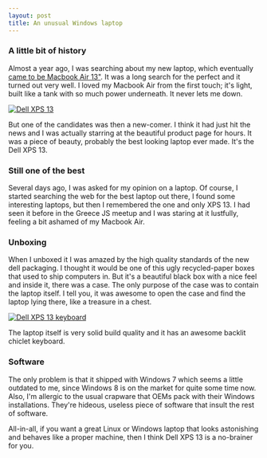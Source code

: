 ```yaml
---
layout: post
title: An unusual Windows laptop
---
```


### A little bit of history

Almost a year ago, I was searching about my new laptop, which eventually [came to be Macbook Air 13"](http://dtsironis.net/posts/a-month-with-mac/). It was a long search for the perfect and it turned out very well. I loved my Macbook Air from the first touch; it's light, built like a tank with so much power underneath. It never lets me down.

[![Dell XPS 13][2]][1]

  [1]: http://www.flickr.com/photos/tsironakos/8561014151/
  [2]: http://farm9.staticflickr.com/8236/8561014151_a836d13164_z.jpg (Dell XPS 13)

But one of the candidates was then a new-comer. I think it had just hit the news and I was actually starring at the beautiful product page for hours. It was a piece of beauty, probably the best looking laptop ever made. It's the Dell XPS 13.

### Still one of the best

Several days ago, I was asked for my opinion on a laptop. Of course, I started searching the web for the best laptop out there, I found some interesting laptops, but then I remembered the one and only XPS 13. I had seen it before in the Greece JS meetup and I was staring at it lustfully, feeling a bit ashamed of my Macbook Air.

### Unboxing

When I unboxed it I was amazed by the high quality standards of the new dell packaging. I thought it would be one of this ugly recycled-paper boxes that used to ship computers in. But it's a beautiful black box with a nice feel and inside it, there was a case. The only purpose of the case was to contain the laptop itself. I tell you, it was awesome to open the case and find the laptop lying there, like a treasure in a chest.

[![Dell XPS 13 keyboard][2]][1]

  [1]: http://www.flickr.com/photos/tsironakos/8562120770/
  [2]: http://farm9.staticflickr.com/8513/8562120770_49dd51787b_z.jpg (Dell XPS 13 keyboard)

The laptop itself is very solid build quality and it has an awesome backlit chiclet keyboard.

### Software

The only problem is that it shipped with Windows 7 which seems a little outdated to me, since Windows 8 is on the market for quite some time now. Also, I'm allergic to the usual crapware that OEMs pack with their Windows installations. They're hideous, useless piece of software that insult the rest of software.


All-in-all, if you want a great Linux or Windows laptop that looks astonishing and behaves like a proper machine, then I think Dell XPS 13 is a no-brainer for you.
